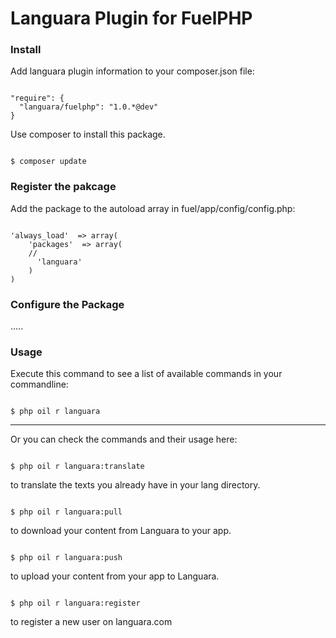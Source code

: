 Languara Plugin for FuelPHP
========================

<h3>Install</h3>

Add languara plugin information to your composer.json file:

<pre><code>
"require": {
  "languara/fuelphp": "1.0.*@dev"
}
</code></pre>

Use composer to install this package.

<pre><code>
$ composer update
</code></pre>

<h3>Register the pakcage</h3>

Add the package to the autoload array in fuel/app/config/config.php:

<pre><code>
'always_load'  => array(
    'packages'  => array(
    //
      'languara'
    )
)
</pre></code>

<h3>Configure the Package</h3>

.....

<h3>Usage</h3>

Execute this command to see a list of available commands in your commandline:

<pre><code>
$ php oil r languara
</code></pre>

--------------------

Or you can check the commands and their usage here:

<pre><code>
$ php oil r languara:translate
</code></pre>

to translate the texts you already have in your lang directory.

<pre><code>
$ php oil r languara:pull
</code></pre>

to download your content from Languara to your app.

<pre><code>
$ php oil r languara:push
</code></pre>

to upload your content from your app to Languara.


<pre><code>
$ php oil r languara:register
</code></pre>

to register a new user on languara.com
